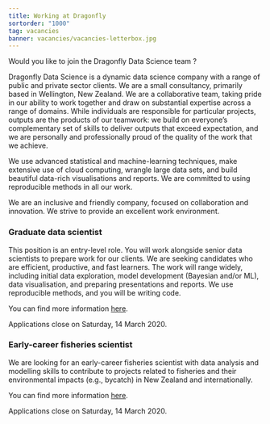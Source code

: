 ```yaml
---
title: Working at Dragonfly
sortorder: "1000"
tag: vacancies
banner: vacancies/vacancies-letterbox.jpg
---
```


Would you like to join the Dragonfly Data Science team ?

<!--more-->

Dragonfly Data Science is a dynamic data science company with a range of public
and private sector clients. We are a small consultancy, primarily based in
Wellington, New Zealand.  We are a collaborative team, taking pride in our
ability to work together and draw on substantial expertise across a range of
domains. While individuals are responsible for particular projects, outputs are
the products of our teamwork: we build on everyone’s complementary set of
skills to deliver outputs that exceed expectation, and we are personally and
professionally proud of the quality of the work that we achieve.

We use advanced statistical and machine-learning techniques, make extensive use
of cloud computing, wrangle large data sets, and build beautiful data-rich
visualisations and reports. We are committed to using reproducible methods in
all our work.

We are an inclusive and friendly company, focused on collaboration and
innovation.  We strive to provide an excellent work environment.

### Graduate data scientist

This position is an entry-level role. You will work alongside senior data
scientists to prepare work for our clients. We are seeking candidates who are
efficient, productive, and fast learners. The work will range widely, including
initial data exploration, model development (Bayesian and/or ML), data
visualisation, and preparing presentations and reports. We use reproducible
methods, and you will be writing code.

You can find more information [here](graduate-data-scientist.html).

Applications close on Saturday, 14 March 2020.

### Early-career fisheries scientist

We are looking for an early-career fisheries scientist with data analysis and
modelling skills to contribute to projects related to fisheries and their
environmental impacts (e.g., bycatch) in New Zealand and internationally.

You can find more information [here](early-career-fisheries-scientist.html).

Applications close on Saturday, 14 March 2020.


